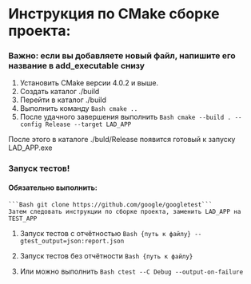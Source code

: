 # Инструкция по CMake сборке проекта:

### Важно: если вы добавляете новый файл, напишите его название в add_executable снизу

1) Установить CMake версии 4.0.2 и выше.
2) Создать каталог ./build
3) Перейти в каталог ./build
4) Выполнить команду ```Bash cmake ..```
5) После удачного завершения выполнить ```Bash cmake --build . --config Release --target LAD_APP``` 

После этого в каталоге ./buld/Release появится готовый к запуску LAD_APP.exe

### Запуск тестов!

#### Обязательно выполнить:
    ```Bash git clone https://github.com/google/googletest```
    Затем следовать инструкции по сборке проекта, заменить LAD_APP на TEST_APP

1) Запуск тестов с отчётностью ```Bash {путь к файлу} --gtest_output=json:report.json```

2) Запуск тестов без отчётности ```Bash {путь к файлу}```

3) Или можно выполнить ```Bash ctest --C Debug --output-on-failure```